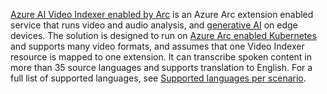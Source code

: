 [Azure AI Video Indexer enabled by Arc](../azure-video-indexer-enabled-by-arc-overview.md) is an Azure Arc extension enabled service that runs video and audio analysis, and [generative AI](../generative_ai_with_vi.md) on edge devices. The solution is designed to run on [Azure Arc enabled Kubernetes](/azure/azure-arc/kubernetes/) and supports many video formats, and assumes that one Video Indexer resource is mapped to one extension. It can transcribe spoken content in more than 35 source languages and supports translation to English. For a full list of supported languages, see [Supported languages per scenario](../language-support.md#supported-languages-per-scenario).
